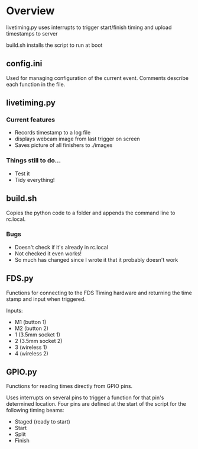 # Overview
livetiming.py uses interrupts to trigger start/finish timing and upload timestamps to server

build.sh installs the script to run at boot

## config.ini
Used for managing configuration of the current event.  Comments describe each function in the file.

## livetiming.py

### Current features
* Records timestamp to a log file
* displays webcam image from last trigger on screen
* Saves picture of all finishers to ./images

### Things still to do...
* Test it
* Tidy everything!

## build.sh
Copies the python code to a folder and appends the command line to rc.local.

### Bugs
* Doesn't check if it's already in rc.local
* Not checked it even works!
* So much has changed since I wrote it that it probably doesn't work

## FDS.py
Functions for connecting to the FDS Timing hardware and returning the time stamp and input when triggered.

Inputs:
* M1 (button 1)
* M2 (button 2)
* 1 (3.5mm socket 1)
* 2 (3.5mm socket 2)
* 3 (wireless 1)
* 4 (wireless 2)

## GPIO.py
Functions for reading times directly from GPIO pins.

Uses interrupts on several pins to trigger a function for that pin's determined location.  Four pins are defined at the start of the script for the following timing beams:

* Staged (ready to start)
* Start
* Split
* Finish
